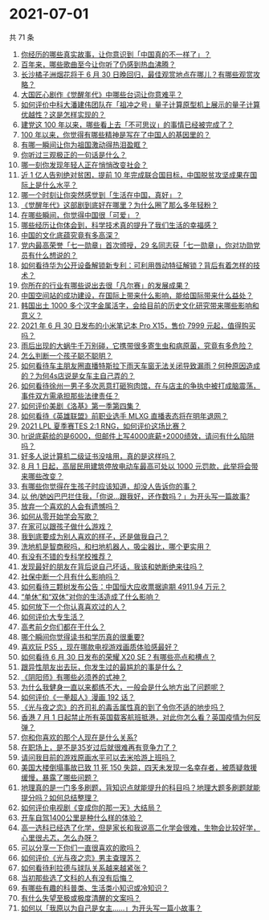 # 2021-07-01

共 71 条

<!-- BEGIN -->
<!-- 最后更新时间 Thu Jul 01 2021 05:01:14 GMT+0800 (China Standard Time) -->

1. [你经历的哪些真实故事，让你意识到「中国真的不一样了」？](https://www.zhihu.com/question/429896850)
2. [百年来，哪些歌曲至今让你听了仍感到热血沸腾？](https://www.zhihu.com/question/455864364)
3. [长沙橘子洲烟花将于 6 月 30
   日晚回归，最佳观赏地点在哪儿？有哪些观赏攻略？](https://www.zhihu.com/question/468494209)
4. [大国匠心剧作《觉醒年代》中哪些台词让你意难平？](https://www.zhihu.com/question/461299889)
5. [如何评价中科大潘建伟团队在「祖冲之号」量子计算原型机上展示的量子计算优越性？这是怎样实现的？](https://www.zhihu.com/question/468741820)
6. [建党这 100 年以来，哪些看上去「不可思议」的事情已经被完成了？](https://www.zhihu.com/question/468798487)
7. [100 年以来，你觉得有哪些精神是写在了中国人的基因里的？](https://www.zhihu.com/question/468804235)
8. [有哪一瞬间让你为祖国激动得热泪盈眶？](https://www.zhihu.com/question/276636947)
9. [你听过三观极正的一句话是什么？](https://www.zhihu.com/question/316797926)
10. [哪一刻你发现年轻人正在悄悄改变社会？](https://www.zhihu.com/question/447184915)
11. [近 1 亿人告别绝对贫困，提前 10
    年完成联合国目标，中国脱贫攻坚成果在国际上是什么水平？](https://www.zhihu.com/question/446264543)
12. [哪一个时刻让你突然感觉到「生活在中国，真好」？](https://www.zhihu.com/question/446990478)
13. [《觉醒年代》这部剧到底好在哪里？为什么圈了那么多年轻粉？](https://www.zhihu.com/question/459410613)
14. [在哪些瞬间，你觉得中国很「可爱」？](https://www.zhihu.com/question/455857255)
15. [哪些经历让你体会到，科学技术真的提升了我们生活的幸福感？](https://www.zhihu.com/question/459895565)
16. [中国的文化底蕴究竟有多高深？](https://www.zhihu.com/question/277040928)
17. [党内最高荣誉「七一勋章」首次颁授，29
    名同志获「七一勋章」，你对功勋党员有什么想说的？](https://www.zhihu.com/question/468683456)
18. [如何看待华为公开设备解锁新专利：可利用唇动特征解锁？背后有着怎样的技术？](https://www.zhihu.com/question/468759652)
19. [你所在的行业有哪些说出去很「凡尔赛」的发展成果？](https://www.zhihu.com/question/447184680)
20. [中国空间站的成功建设，在国际上带来什么影响，能给国际带来什么益处？](https://www.zhihu.com/question/465703732)
21. [韩国出土 1000
    多个汉字金属活字，会给目前的历史文化研究带来哪些影响和意义？](https://www.zhihu.com/question/468965792)
22. [2021 年 6 月 30 日发布的小米笔记本 Pro X15，售价 7999
    元起，值得购买吗？](https://www.zhihu.com/question/469004337)
23. [雨后出现的大蜗牛千万别碰，它携带很多寄生虫和病原菌，究竟有多危险？](https://www.zhihu.com/question/468733508)
24. [怎么判断一个孩子聪不聪明？](https://www.zhihu.com/question/460441961)
25. [如何看待车主朋友圈直播特斯拉下雨天车窗无法关闭导致漏雨？何种原因造成的？为何4s店说是女车主自己弄的？](https://www.zhihu.com/question/468832311)
26. [如何看待徐州一男子多次恶意打砸狗肉馆，在与店主的争执中被打成脑震荡，事件双方需承担那些法律责任？](https://www.zhihu.com/question/467649024)
27. [如何评价美剧《洛基》第一季第四集？](https://www.zhihu.com/question/468004011)
28. [如何看待《英雄联盟》前职业选手 MLXG 直播表态将在明年退网？](https://www.zhihu.com/question/466700437)
29. [2021 LPL 夏季赛TES 2:1
    RNG，如何评价这场比赛？](https://www.zhihu.com/question/469157245)
30. [hr说底薪给的是6000，但邮件上写4000底薪+2000绩效，请问有什么陷阱吗？](https://www.zhihu.com/question/279752230)
31. [好多人说计算机二级证书没啥用，真的是这样吗？](https://www.zhihu.com/question/432050455)
32. [8 月 1 日起，高层民用建筑停放电动车最高可处以 1000
    元罚款，此举将会带来哪些改变？](https://www.zhihu.com/question/469014496)
33. [有哪些你觉得在生孩子时应该知道，却没人告诉你的事？](https://www.zhihu.com/question/296368004)
34. [以
    他/她凶巴巴拦住我，「你说…跟我好，还作数吗？」为开头写一篇故事?](https://www.zhihu.com/question/468253321)
35. [放弃一个喜欢的人会有遗憾吗？](https://www.zhihu.com/question/467518860)
36. [如何从零开始学会写歌？](https://www.zhihu.com/question/20437561)
37. [在家可以跟孩子做什么游戏？](https://www.zhihu.com/question/391201046)
38. [我到底要成为别人喜欢的样子，还是做我自己？](https://www.zhihu.com/question/460688669)
39. [洗地机是智商税吗，和扫地机器人，吸尘器比，哪个更实用？](https://www.zhihu.com/question/418512921)
40. [有没有不错的专科学校推荐？](https://www.zhihu.com/question/286133002)
41. [发现最好的朋友在背后说自己坏话，我该和她断绝来往吗？](https://www.zhihu.com/question/463316530)
42. [社保中断一个月有什么影响吗？](https://www.zhihu.com/question/304891093)
43. [如何看待三颗树发布公告：中国恒大应收票据逾期 4911.94
    万元？](https://www.zhihu.com/question/468886248)
44. [“单休”和“双休”对你的生活造成了什么影响？](https://www.zhihu.com/question/464274735)
45. [如何放下一个你认真喜欢过的人？](https://www.zhihu.com/question/466673263)
46. [如何评价大专生活？](https://www.zhihu.com/question/295193493)
47. [高考前夕你们都在干什么？](https://www.zhihu.com/question/463928370)
48. [哪个瞬间你觉得读书和学历真的很重要?](https://www.zhihu.com/question/466797792)
49. [喜欢玩 PS5 ，现在哪款电视游戏画质体验感最好？](https://www.zhihu.com/question/468443671)
50. [如何看待 6 月 30 日发布的荣耀 X20
    SE？有哪些亮点和槽点？](https://www.zhihu.com/question/468990859)
51. [跟异性朋友出去玩，你发生过的最尴尬的事是什么？](https://www.zhihu.com/question/281832872)
52. [《阴阳师》有哪些必须养的式神？](https://www.zhihu.com/question/311961456)
53. [为什么我健身一直以来都练不大，一般会是什么地方出了问题呢？](https://www.zhihu.com/question/461175616)
54. [如何评价《一拳超人》漫画 192 话？](https://www.zhihu.com/question/468006367)
55. [《光与夜之恋》的齐司礼的毒舌属性真的到了令你不适的地步吗？](https://www.zhihu.com/question/468522825)
56. [香港 7 月 1
    日起禁止所有英国载客航班抵港，对此你怎么看？英国疫情为何反弹？](https://www.zhihu.com/question/468775842)
57. [你和你喜欢的那个人现在是什么关系?](https://www.zhihu.com/question/467896413)
58. [在职场上，是不是35岁过后就很难再有竞争力了？](https://www.zhihu.com/question/468346955)
59. [请问我目前的游戏原画水平可以去米哈游上班吗？](https://www.zhihu.com/question/441867303)
60. [美国大楼倒塌事故已致 11 死 150
    失踪，四天未发现一名幸存者，被质疑救援缓慢，暴露了哪些问题？](https://www.zhihu.com/question/468831412)
61. [地理真的是一门多多刷题，背知识点就能提升的科目吗？地理大题多刷题就能提分吗？如何总结整理？](https://www.zhihu.com/question/458351725)
62. [如何评价电视剧《变成你的那一天》大结局？](https://www.zhihu.com/question/468042255)
63. [开车自驾1400公里是种什么样的体验？](https://www.zhihu.com/question/465961379)
64. [高一选科已经选了化学，但是家长和我说高二化学会很难，生物会比较好学，心里很忐忑，怎么办呀？](https://www.zhihu.com/question/416822698)
65. [可以分享一下你们一直很喜欢的歌吗？](https://www.zhihu.com/question/466865043)
66. [如何评价《光与夜之恋》男主查理苏？](https://www.zhihu.com/question/466812225)
67. [如何看待利拉德与球队关系越来越紧张？](https://www.zhihu.com/question/468425818)
68. [当初那些选了文科的人有没有后悔？](https://www.zhihu.com/question/462661816)
69. [有哪些有趣的科普类、生活类小知识或冷知识？](https://www.zhihu.com/question/41128601)
70. [有什么失望至极或极度清醒的文案吗？](https://www.zhihu.com/question/465666518)
71. [如何以「我原以为自己是女主……」为开头写一篇小故事？](https://www.zhihu.com/question/465978427)

<!-- END -->

